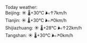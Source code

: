 Today weather:  
Beijing: ☀️ 🌡️+30°C 🌬️↑7km/h  
Tianjin: ☀️ 🌡️+30°C 🌬️↗0km/h  
Shijiazhuang: ☀️ 🌡️+28°C 🌬️↑22km/h  
Tangshan: ☀️ 🌡️+30°C 🌬️↗0km/h  
